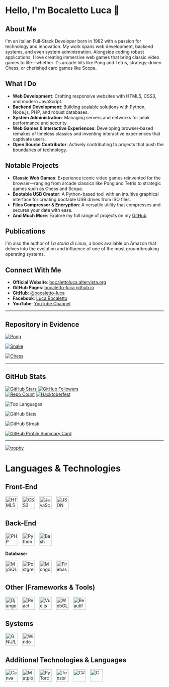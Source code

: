 # Hello, I'm Bocaletto Luca 👋

## About Me

I'm an Italian Full-Stack Developer born in 1982 with a passion for technology and innovation. My work spans web development, backend systems, and even system administration. Alongside coding robust applications, I love creating immersive web games that bring classic video games to life—whether it's arcade hits like Pong and Tetris, strategy-driven Chess, or cherished card games like Scopa.

## What I Do

- **Web Development**: Crafting responsive websites with HTML5, CSS3, and modern JavaScript.
- **Backend Development**: Building scalable solutions with Python, Node.js, PHP, and robust databases.
- **System Administration**: Managing servers and networks for peak performance and security.
- **Web Games & Interactive Experiences**: Developing browser-based remakes of timeless classics and inventing interactive experiences that captivate users.
- **Open Source Contributor**: Actively contributing to projects that push the boundaries of technology.

## Notable Projects

- **Classic Web Games**: Experience iconic video games reinvented for the browser—ranging from arcade classics like Pong and Tetris to strategic games such as Chess and Scopa.
- **Bootable USB Creator**: A Python-based tool with an intuitive graphical interface for creating bootable USB drives from ISO files.
- **Files Compressor & Encryption**: A versatile utility that compresses and secures your data with ease.
- **And Much More**: Explore my full range of projects on my [GitHub](https://github.com/bocaletto-luca/).

## Publications

I'm also the author of *La storia di Linux*, a book available on Amazon that delves into the evolution and influence of one of the most groundbreaking operating systems.

## Connect With Me

- **Official Website**: [bocalettoluca.altervista.org](https://bocalettoluca.altervista.org)
- **GitHub Pages**: [bocaletto-luca.github.io](https://bocaletto-luca.github.io)
- **GitHub**: [@bocaletto-luca](https://github.com/bocaletto-luca/)
- **Facebook**: [Luca Bocaletto](https://www.facebook.com/people/Luca-Bocaletto/pfbid0hJenerqZQQ6zJAkY6cc2511AeSiGHvP7Jxr3bBrA7Kque99TprKQn99b2t3eZ41Ll)
- **YouTube**: [YouTube Channel](https://www.youtube.com/@elektronoide)

---

## Repository in Evidence

[![Pong](https://github-readme-stats.vercel.app/api/pin/?username=bocaletto-luca&repo=Pong&theme=radical)](https://github.com/bocaletto-luca/Pong)

[![Snake](https://github-readme-stats.vercel.app/api/pin/?username=bocaletto-luca&repo=Snake&theme=radical)](https://github.com/bocaletto-luca/Snake)

[![Chess](https://github-readme-stats.vercel.app/api/pin/?username=bocaletto-luca&repo=Chess&theme=radical)](https://github.com/bocaletto-luca/Chess)

---

## GitHub Stats
<!-- Badge per i follower e il numero dei repository -->
[![GitHub Stars](https://img.shields.io/github/stars/bocaletto-luca?style=social)](https://github.com/bocaletto-luca)
[![GitHub Followers](https://img.shields.io/github/followers/bocaletto-luca?label=Followers&style=social)](https://github.com/bocaletto-luca)  
[![Repo Count](https://img.shields.io/badge/dynamic/json?color=blue&label=Repositories&query=public_repos&url=https%3A%2F%2Fapi.github.com%2Fusers%2Fbocaletto-luca)](https://github.com/bocaletto-luca?tab=repositories)
[![Hacktoberfest](https://img.shields.io/badge/Hacktoberfest-Completed-blue)](https://hacktoberfest.digital)

<!-- Linguaggi più usati, con layout compatto e tema radical -->
![Top Languages](https://github-readme-stats.vercel.app/api/top-langs/?username=bocaletto-luca&layout=compact&theme=radical)
<!-- Statistiche generali: commit, contributi e altro -->
![GitHub Stats](https://github-readme-stats.vercel.app/api?username=bocaletto-luca&show_icons=true&theme=radical)
<!-- Streak di attività quotidiana -->
![GitHub Streak](https://github-readme-streak-stats.herokuapp.com/?user=bocaletto-luca&theme=radical)
<!-- Profile Summary Card -->
[![GitHub Profile Summary Card](https://github-profile-summary-cards.vercel.app/api/cards/profile-details?username=bocaletto-luca&theme=github_dark)](https://github.com/bocaletto-luca)

---
[![trophy](
https://github-profile-trophy.vercel.app/?username=bocaletto-luca&theme=matrix)](https://github.com/bocaletto-luca/github-profile-trophy)

# Languages & Technologies

## Front-End
<div>
  <img src="https://cdn.jsdelivr.net/gh/devicons/devicon/icons/html5/html5-original.svg" alt="HTML5" title="HTML5" width="40" height="40" style="margin-right: 10px;" />
  <img src="https://cdn.jsdelivr.net/gh/devicons/devicon/icons/css3/css3-original.svg" alt="CSS3" title="CSS3" width="40" height="40" style="margin-right: 10px;" />
  <img src="https://cdn.jsdelivr.net/gh/devicons/devicon/icons/javascript/javascript-original.svg" alt="JavaScript" title="JavaScript" width="40" height="40" style="margin-right: 10px;" />
  <img src="https://cdn.jsdelivr.net/gh/devicons/devicon/icons/json/json-original.svg" alt="JSON" title="JSON" width="40" height="40" style="margin-right: 10px;" />
</div>

## Back-End
<div>
  <img src="https://cdn.jsdelivr.net/gh/devicons/devicon/icons/php/php-original.svg" alt="PHP" title="PHP" width="40" height="40" style="margin-right: 10px;" />
  <img src="https://cdn.jsdelivr.net/gh/devicons/devicon/icons/python/python-original.svg" alt="Python" title="Python" width="40" height="40" style="margin-right: 10px;" />
  <img src="https://cdn.jsdelivr.net/gh/devicons/devicon/icons/bash/bash-original.svg" alt="Bash Script" title="Bash Script" width="40" height="40" style="margin-right: 10px;" />
</div>

**Database:**
<div>
  <img src="https://cdn.jsdelivr.net/gh/devicons/devicon/icons/mysql/mysql-original.svg" alt="MySQL" title="MySQL" width="40" height="40" style="margin-right: 10px;" />
  <img src="https://cdn.jsdelivr.net/gh/devicons/devicon/icons/postgresql/postgresql-original.svg" alt="PostgreSQL" title="PostgreSQL" width="40" height="40" style="margin-right: 10px;" />
  <img src="https://cdn.jsdelivr.net/gh/devicons/devicon/icons/mongodb/mongodb-original.svg" alt="MongoDB" title="MongoDB" width="40" height="40" style="margin-right: 10px;" />
  <img src="https://cdn.jsdelivr.net/gh/devicons/devicon/icons/firebase/firebase-plain.svg" alt="Firebase" title="Firebase" width="40" height="40" style="margin-right: 10px;" />
</div>

## Other (Frameworks & Tools)
<div>
  <img src="https://cdn.jsdelivr.net/gh/devicons/devicon/icons/django/django-original.svg" alt="Django" title="Django" width="40" height="40" style="margin-right: 10px;" />
  <img src="https://cdn.jsdelivr.net/gh/devicons/devicon/icons/react/react-original.svg" alt="React" title="React" width="40" height="40" style="margin-right: 10px;" />
  <img src="https://cdn.jsdelivr.net/gh/devicons/devicon/icons/vuejs/vuejs-original.svg" alt="Vue.js" title="Vue.js" width="40" height="40" style="margin-right: 10px;" />
  <img src="https://raw.githubusercontent.com/ahfarmer/aha/master/img/webgl.png" alt="WebGL" title="WebGL" width="40" height="40" style="margin-right: 10px;" />
  <img src="https://raw.githubusercontent.com/abranhe/github-profile-readme-generator/main/images/beautifulsoup.png" alt="Beautiful Soup" title="Beautiful Soup" width="40" height="40" style="margin-right: 10px;" />
</div>

## Systems
<div>
  <img src="https://cdn.jsdelivr.net/gh/devicons/devicon/icons/linux/linux-original.svg" alt="GNU/Linux" title="GNU/Linux" width="40" height="40" style="margin-right: 10px;" />
  <img src="https://cdn.jsdelivr.net/gh/devicons/devicon/icons/windows8/windows8-original.svg" alt="Windows" title="Windows" width="40" height="40" style="margin-right: 10px;" />
</div>

## Additional Technologies & Languages
<div>
  <img src="https://cdn.worldvectorlogo.com/logos/canva-1.svg" alt="Canva" title="Canva" width="40" height="40" style="margin-right: 10px;" />
  <img src="https://upload.wikimedia.org/wikipedia/commons/8/84/Matplotlib_icon.svg" alt="Matplotlib" title="Matplotlib" width="40" height="40" style="margin-right: 10px;" />
  <img src="https://cdn.jsdelivr.net/gh/devicons/devicon/icons/pytorch/pytorch-original.svg" alt="PyTorch" title="PyTorch" width="40" height="40" style="margin-right: 10px;" />
  <img src="https://cdn.jsdelivr.net/gh/devicons/devicon/icons/tensorflow/tensorflow-original.svg" alt="TensorFlow" title="TensorFlow" width="40" height="40" style="margin-right: 10px;" />
  <img src="https://cdn.jsdelivr.net/gh/devicons/devicon/icons/csharp/csharp-original.svg" alt="C#" title="C#" width="40" height="40" style="margin-right: 10px;" />
  <img src="https://cdn.jsdelivr.net/gh/devicons/devicon/icons/c/c-original.svg" alt="C" title="C" width="40" height="40" style="margin-right: 10px;" />
</div>

